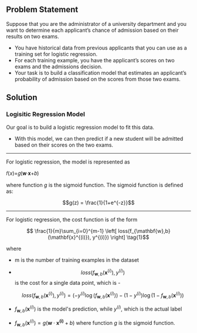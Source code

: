 ## Problem Statement
Suppose that you are the administrator of a university department and you want to determine each applicant’s chance of admission based on their results on two exams. 
* You have historical data from previous applicants that you can use as a training set for logistic regression. 
* For each training example, you have the applicant’s scores on two exams and the admissions decision. 
* Your task is to build a classification model that estimates an applicant’s probability of admission based on the scores from those two exams.

## Solution
  
### Logisitic Regression Model
Our goal is to build a logistic regression model to fit this data.
- With this model, we can then predict if a new student will be admitted based on their scores on the two exams.
  
---
For logistic regression, the model is represented as

  𝑓(𝑥)=𝑔(𝐰⋅𝐱+𝑏)

where function $g$ is the sigmoid function. The sigmoid function is defined as:

$$g(z) = \frac{1}{1+e^{-z}}$$


---
For logistic regression, the cost function is of the form 

$$  \frac{1}{m}\sum_{i=0}^{m-1} \left[ loss(f_{\mathbf{w},b}(\mathbf{x}^{(i)}), y^{(i)}) \right] \tag{1}$$

where
* m is the number of training examples in the dataset


* $$loss(f_{\mathbf{w},b}(\mathbf{x}^{(i)}), y^{(i)})$$ is the cost for a single data point, which is - 

    $$loss(f_{\mathbf{w},b}(\mathbf{x}^{(i)}), y^{(i)}) = (-y^{(i)} \log\left(f_{\mathbf{w},b}\left( \mathbf{x}^{(i)} \right) \right) - \left( 1 - y^{(i)}\right) \log \left( 1 - f_{\mathbf{w},b}\left( \mathbf{x}^{(i)} \right) \right) \tag{2}$$
    
    
*  $f_{\mathbf{w},b}(\mathbf{x}^{(i)})$ is the model's prediction, while $y^{(i)}$, which is the actual label

*  $f_{\mathbf{w},b}(\mathbf{x}^{(i)}) = g(\mathbf{w} \cdot \mathbf{x^{(i)}} + b)$ where function $g$ is the sigmoid function.
